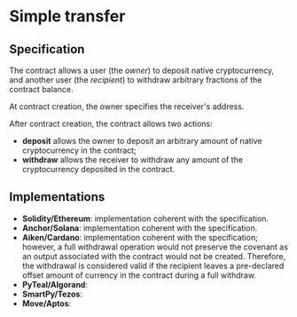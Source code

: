 # Simple transfer

## Specification 

The contract allows a user (the *owner*) to deposit native cryptocurrency, 
and another user (the *recipient*) to withdraw arbitrary fractions of the contract balance.

At contract creation, the owner specifies the receiver's address.

After contract creation, the contract allows two actions:
- **deposit** allows the owner to deposit an arbitrary amount of native cryptocurrency in the contract;
- **withdraw** allows the receiver to withdraw any amount of the cryptocurrency deposited in the contract.

## Implementations

- **Solidity/Ethereum**: implementation coherent with the specification.
- **Anchor/Solana**: implementation coherent with the specification.
- **Aiken/Cardano**: implementation coherent with the specification; however, a full withdrawal operation would not preserve the covenant as an output associated with the contract would not be created. Therefore, the withdrawal is considered valid if the recipient leaves a pre-declared offset amount of currency in the contract during a full withdraw.
- **PyTeal/Algorand**:
- **SmartPy/Tezos**:
- **Move/Aptos**:  
